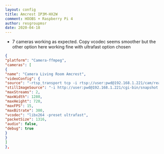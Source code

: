 ```yaml
---
layout: config
title: Amcrest IP3M-HX2W
comment: HOOBS + Raspberry Pi 4
author: resgroupmsr
date: 2020-04-18
---
```

- 7 cameras working as expected.  Copy vcodec seems smoother but the other option here working fine with ultrafast option chosen

```json
{
"platform": "Camera-ffmpeg",
"cameras": [
{
"name": "Camera Living Room Amcrest",
"videoConfig": {
"source": "-rtsp_transport tcp -i rtsp://user:pwd@192.168.1.221/cam/realmonitor?channel=1&subtype=00&authbasic=YWRtaW46bG9sYTk2OTg=",
"stillImageSource": "-i http://user:pwd@192.168.1.221/cgi-bin/snapshot.cgi?1",
"maxStreams": 2,
"maxWidth": 1280,
"maxHeight": 720,
"maxFPS": 15,
"maxBitrate": 300,
"vcodec": "libx264 -preset ultrafast",
"packetSize": 1316,
"audio": false,
"debug": true
}
}
]
},
```
